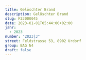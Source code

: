 ```yaml
---
title: Gelöschter Brand
description: Gelöschter Brand
slug: F23000045
date: 2023-01-01T05:44:00+02:00
jahr:
  - 2023
number: "2023|3"
street: Feldstrasse 53, 8902 Urdorf
group: BAG N4
draft: false
---
```

